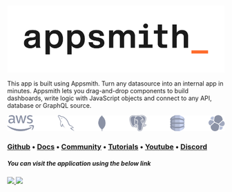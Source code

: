 ![](https://raw.githubusercontent.com/appsmithorg/appsmith/release/static/appsmith_logo_primary.png)

This app is built using Appsmith. Turn any datasource into an internal app in minutes. Appsmith lets you drag-and-drop components to build dashboards, write logic with JavaScript objects and connect to any API, database or GraphQL source.


![](https://raw.githubusercontent.com/appsmithorg/appsmith/release/static/images/integrations.png)

### [Github](https://github.com/appsmithorg/appsmith) • [Docs](https://docs.appsmith.com/?utm_source=github&utm_medium=social&utm_content=appsmith_docs&utm_campaign=null&utm_term=appsmith_docs) • [Community](https://community.appsmith.com/) • [Tutorials](https://github.com/appsmithorg/appsmith/tree/update/readme#tutorials) • [Youtube](https://www.youtube.com/appsmith) • [Discord](https://discord.gg/rBTTVJp)

##### You can visit the application using the below link


###### [![](https://assets.appsmith.com/git-sync/Buttons.svg) ](http://localhost:8091/applications/65b26ad6483330329aec7b6f/pages/65b26ad6483330329aec7b72) [![](https://assets.appsmith.com/git-sync/Buttons2.svg)](http://localhost:8091/applications/65b26ad6483330329aec7b6f/pages/65b26ad6483330329aec7b72/edit)
